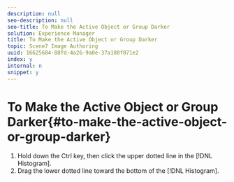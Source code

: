 ```yaml
---
description: null
seo-description: null
seo-title: To Make the Active Object or Group Darker
solution: Experience Manager
title: To Make the Active Object or Group Darker
topic: Scene7 Image Authoring
uuid: 16625684-88fd-4a26-9a0e-37a180f071e2
index: y
internal: n
snippet: y
---
```


# To Make the Active Object or Group Darker{#to-make-the-active-object-or-group-darker}

1. Hold down the Ctrl key, then click the upper dotted line in the [!DNL Histogram].
1. Drag the lower dotted line toward the bottom of the [!DNL Histogram].
